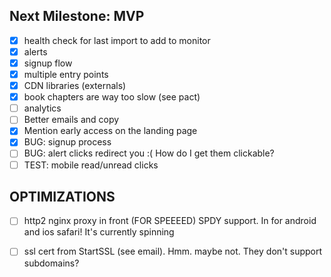 
Next Milestone: MVP
-------------------
- [x] health check for last import to add to monitor
- [x] alerts
- [x] signup flow
- [x] multiple entry points
- [x] CDN libraries (externals)
- [x] book chapters are way too slow (see pact)
- [ ] analytics
- [ ] Better emails and copy
- [x] Mention early access on the landing page
- [x] BUG: signup process
- [ ] BUG: alert clicks redirect you :( How do I get them clickable?
- [ ] TEST: mobile read/unread clicks

OPTIMIZATIONS
---------------------
- [ ] http2 nginx proxy in front (FOR SPEEEED) SPDY support. In for android and ios safari! It's currently spinning
- [ ] ssl cert from StartSSL (see email). Hmm. maybe not. They don't support subdomains?

